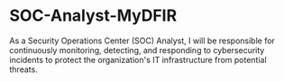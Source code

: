 # SOC-Analyst-MyDFIR
As a Security Operations Center (SOC) Analyst, I will be responsible for continuously monitoring, detecting, and responding to cybersecurity incidents to protect the organization's IT infrastructure from potential threats.

